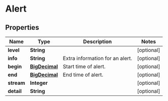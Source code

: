 
# Alert

## Properties
Name | Type | Description | Notes
------------ | ------------- | ------------- | -------------
**level** | **String** |  |  [optional]
**info** | **String** | Extra information for an alert. |  [optional]
**begin** | [**BigDecimal**](BigDecimal.md) | Start time of alert. |  [optional]
**end** | [**BigDecimal**](BigDecimal.md) | End time of alert. |  [optional]
**stream** | **Integer** |  |  [optional]
**detail** | **String** |  |  [optional]




